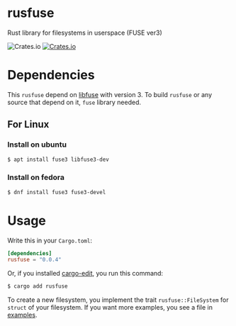 # rusfuse
Rust library for filesystems in userspace (FUSE ver3)

![Crates.io](https://img.shields.io/crates/l/rusfuse)
[![Crates.io](https://img.shields.io/crates/v/rusfuse.svg)](https://crates.io/crates/rusfuse)

# Dependencies
This `rusfuse` depend on [libfuse](https://github.com/libfuse/libfuse) with version 3.
To build `rusfuse` or any source that depend on it, `fuse` library needed.

## For Linux
### Install on ubuntu
```sh
$ apt install fuse3 libfuse3-dev
```

### Install on fedora
```sh
$ dnf install fuse3 fuse3-devel
```

# Usage
Write this in your `Cargo.toml`:

```toml
[dependencies]
rusfuse = "0.0.4"
```

Or, if you installed [cargo-edit](https://github.com/killercup/cargo-edit), you run this command:

```sh
$ cargo add rusfuse
```

To create a new filesystem, you implement the trait `rusfuse::FileSystem` for `struct` of your filesystem.
If you want more examples, you see a file in [examples](./examples). 
